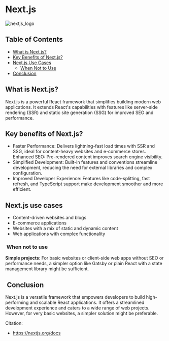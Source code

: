# Next.js

![nextjs_logo](../assets/next_js_logo.png)

## Table of Contents

- [What is Next.js?](#what-is-nextjs)
- [Key Benefits of Next.js?](#key-benefits-of-nextjs)
- [Next.js Use Cases](#nextjs-use-cases)
  - [When Not to Use](#when-not-to-use)
- [Conclusion](#conclusion)

## What is Next.js?

Next.js is a powerful React framework that simplifies building modern web applications. It extends React's capabilities with features like server-side rendering (SSR) and static site generation (SSG) for improved SEO and performance.

## Key benefits of Next.js?

- Faster Performance: Delivers lightning-fast load times with SSR and SSG, ideal for content-heavy websites and e-commerce stores.
  Enhanced SEO: Pre-rendered content improves search engine visibility.
- Simplified Development: Built-in features and conventions streamline development, reducing the need for external libraries and complex configuration.
- Improved Developer Experience: Features like code-splitting, fast refresh, and TypeScript support make development smoother and more efficient.

## Next.js use cases

- Content-driven websites and blogs
- E-commerce applications
- Websites with a mix of static and dynamic content
- Web applications with complex functionality

###  When not to use

**Simple projects**: For basic websites or client-side web apps without SEO or performance needs, a simpler option like Gatsby or plain React with a state management library might be sufficient.

##  Conclusion

Next.js is a versatile framework that empowers developers to build high-performing and scalable React applications. It offers a streamlined development experience and caters to a wide range of web projects. However, for very basic websites, a simpler solution might be preferable.

Citation:

- <https://nextjs.org/docs>
